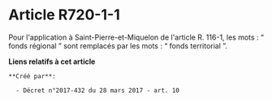 # Article R720-1-1

Pour l'application à Saint-Pierre-et-Miquelon de l'article R. 116-1, les mots : “ fonds régional ” sont remplacés par les
mots : “ fonds territorial ”.

**Liens relatifs à cet article**

	**Créé par**:

	  - Décret n°2017-432 du 28 mars 2017 - art. 10
